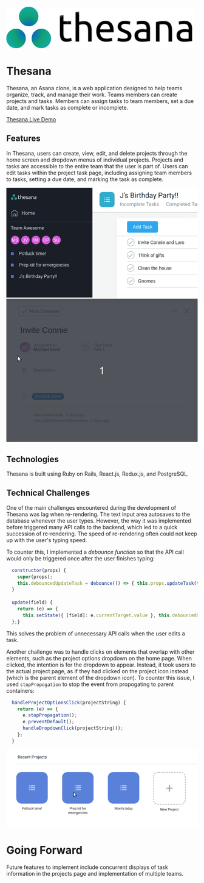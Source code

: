![thesana logo](https://raw.githubusercontent.com/chuuster/thesana/master/app/assets/images/logo_black_full.png "Thesana Logo")

# Thesana 

Thesana, an Asana clone, is a web application designed to help teams organize, track, and manage their work. Teams members can create projects and tasks. Members can assign tasks to team members, set a due date, and mark tasks as complete or incomplete.

[Thesana Live Demo](https://thesana.herokuapp.com/#/)

## Features 

In Thesana, users can create, view, edit, and delete projects through the home screen and dropdown menus of individual projects. Projects and tasks are accessible to the entire team that the user is part of. Users can edit tasks within the project task page, including assigning team members to tasks, setting a due date, and marking the task as complete. 

![task completion demo](./readme-images/thesana-gif03.gif)
![task details demo](./readme-images/task-details.gif)

## Technologies

Thesana is built using Ruby on Rails, React.js, Redux.js, and PostgreSQL. 

## Technical Challenges 

One of the main challenges encountered during the development of Thesana was lag when re-rendering. The text input area autosaves to the database whenever the user types. However, the way it was implemented before triggered many API calls to the backend, which led to a quick succession of re-rendering. The speed of re-rendering often could not keep up with the user's typing speed. 

To counter this, I implemented a _debounce function_ so that the API call would only be triggered once after the user finishes typing: 

```javascript
  constructor(props) {
    super(props);
    this.debouncedUpdateTask = debounce(() => { this.props.updateTask(this.state)}, 500);
  }

  update(field) {
    return (e) => {
      this.setState({ [field]: e.currentTarget.value }, this.debouncedUpdateTask;);
  };}
```

This solves the problem of unnecessary API calls when the user edits a task. 

Another challenge was to handle clicks on elements that overlap with other elements, such as the project options dropdown on the home page. When clicked, the intention is for the dropdown to appear. Instead, it took users to the actual project page, as if they had clicked on the project icon instead (which is the parent element of the dropdown icon). To counter this issue, I used `stopPropogation` to stop the event from propogating to parent containers: 

```javascript 
  handleProjectOptionsClick(projectString) {
    return (e) => {
      e.stopPropagation();
      e.preventDefault();
      handleDropdownClick(projectString)();
    };
  }
```

![overlapping dropdown demo](./readme-images/dropdown.gif)

# Going Forward 

Future features to implement include concurrent displays of task information in the projects page and implementation of multiple teams. 